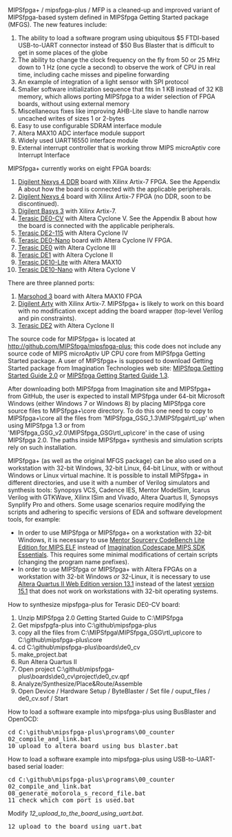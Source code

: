 MIPSfpga+ / mipsfpga-plus / MFP is a cleaned-up and improved variant of MIPSfpga-based system defined in MIPSfpga Getting Started package (MFGS). The new features include:

<ol>
<li>The ability to load a software program using ubiquitous $5 FTDI-based USB-to-UART connector instead of $50 Bus Blaster that is difficult to get in some places of the globe</li>
<li>The ability to change the clock frequency on the fly from 50 or 25 MHz down to 1 Hz (one cycle a second) to observe the work of CPU in real time, including cache misses and pipeline forwarding</li>
<li>An example of integration of a light sensor with SPI protocol</li>
<li>Smaller software initialization sequence that fits in 1 KB instead of 32 KB memory, which allows porting MIPSfpga to a wider selection of FPGA boards, without using external memory</li>
<li>Miscellaneous fixes like improving AHB-Lite slave to handle narrow uncached writes of sizes 1 or 2-bytes</li>
<li>Easy to use configurable SDRAM interface module</li>
<li>Altera MAX10 ADC interface module support</li>
<li>Widely used UART16550 interface module</li>
<li>External interrupt controller that is working throw MIPS microAptiv core Interrupt Interface</li>
</ol>

MIPSfpga+ currently works on eight FPGA boards:

<ol>
<li><a href="http://store.digilentinc.com/nexys-4-ddr-artix-7-fpga-trainer-board-recommended-for-ece-curriculum/">Digilent Nexys 4 DDR</a> board with Xilinx Artix-7 FPGA. See the Appendix A about how the board is connected with the applicable peripherals.</li>
<li><a href="http://store.digilentinc.com/nexys-4-artix-7-fpga-trainer-board-limited-time-see-nexys4-ddr/">Digilent Nexys 4</a> board with Xilinx Artix-7 FPGA (no DDR, soon to be discontinued).</li>
<li><a href="http://store.digilentinc.com/basys-3-artix-7-fpga-trainer-board-recommended-for-introductory-users/">Digilent Basys 3</a> with Xilinx Artix-7.</li>
<li><a href="http://de0-cv.terasic.com.tw">Terasic DE0-CV</a> with Altera Cyclone V. See the Appendix B about how the board is connected with the applicable peripherals.</li>
<li><a href="http://de2-115.terasic.com">Terasic DE2-115</a> with Altera Cyclone IV</li>
<li><a href="http://de0-nano.terasic.com.tw">Terasic DE0-Nano</a> board with Altera Cyclone IV FPGA.</li>
<li><a href="http://de0.terasic.com">Terasic DE0</a> with Altera Cyclone III</li>
<li><a href="http://de1.terasic.com">Terasic DE1</a> with Altera Cyclone II</li>
<li><a href="http://de10-lite.terasic.com">Terasic DE10-Lite</a> with Altera MAX10</li>
<li><a href="http://de10-nano.terasic.com">Terasic DE10-Nano</a> with Altera Cyclone V</li>
</ol>

There are three planned ports:

<ol>
<li><a href="http://marsohod.org/plata-marsokhod3">Marsohod 3</a> board with Altera MAX10 FPGA</li>
<li><a href="http://store.digilentinc.com/arty-board-artix-7-fpga-development-board-for-makers-and-hobbyists/">Digilent Arty</a> with Xilinx Artix-7. MIPSfpga+ is likely to work on this board with no modification except adding the board wrapper (top-level Verilog and pin constraints).</li>
<li><a href="http://de2.terasic.com">Terasic DE2</a> with Altera Cyclone II</li>
</ol>

The source code for MIPSfpga+ is located at <a href="http://github.com/MIPSfpga/mipsfpga-plus">http://github.com/MIPSfpga/mipsfpga-plus</a>; this code does not include any source code of MIPS microAptiv UP CPU core from MIPSfpga Getting Started package. A user of MIPSfpga+ is supposed to download Getting Started package from Imagination Technologies web site: <a href="https://community.imgtec.com/downloads/mipsfpga-getting-started-guide-2-0/">MIPSfpga Getting Started Guide 2.0</a> or <a href="http://community.imgtec.com/downloads/mipsfpga-getting-started-v1-3">MIPSfpga Getting Started Guide 1.3</a>.

After downloading both MIPSfpga from Imagination site and MIPSfpga+ from GitHub, the user is expected to install MIPSfpga under 64-bit Microsoft Windows (either Windows 7 or Windows 8) by placing MIPSfpga core source files to MIPSfpga+\core directory. To do this one need to copy to MIPSfpga+\core all the files from 'MIPSfpga_GSG_1.3\MIPSfpga\rtl_up' when using MIPSfpga 1.3 or from 'MIPSfpga_GSG_v2.0\MIPSfpga_GSG\rtl_up\core' in the case of using MIPSfpga 2.0. The paths inside MIPSfpga+ synthesis and simulation scripts rely on such installation.

MIPSfpga+ (as well as the original MFGS package) can be also used on a workstation with 32-bit Windows, 32-bit Linux, 64-bit Linux, with or without Windows or Linux virtual machine. It is possible to install MIPSfpga+ in different directories, and use it with a number of Verilog simulators and synthesis tools: Synopsys VCS, Cadence IES, Mentor ModelSim, Icarus Verilog with GTKWave, Xilinx ISim and Vivado, Altera Quartus II, Synopsys Synplify Pro and others. Some usage scenarios require modifying the scripts and adhering to specific versions of EDA and software development tools, for example:

<ul>
<li>In order to use MIPSfpga or MIPSfpga+ on a workstation with 32-bit Windows, it is necessary to use <a href="https://sourcery.mentor.com/GNUToolchain/subscription3537?lite=MIPS">Mentor Sourcery CodeBench Lite Edition for MIPS ELF</a> instead of <a href="https://community.imgtec.com/developers/mips/tools/codescape-mips-sdk/download-codescape-mips-sdk-essentials/">Imagination Codescape MIPS SDK Essentials</a>. This requires some minimal modifications of certain scripts (changing the program name prefixes).</li>
<li>In order to use MIPSfpga or MIPSfpga+ with Altera FPGAs on a workstation with 32-bit Windows <i>or</i> 32-Linux, it is necessary to use <a href="http://dl.altera.com/13.1/?edition=web">Altera Quartus II Web Edition version 13.1</a> instead of the latest <a href="http://dl.altera.com/15.1/?edition=lite">version 15.1</a> that does not work on workstations with 32-bit operating systems.</li>
</ul> 

How to synthesize mipsfpga-plus for Terasic DE0-CV board:

<ol>
<li>Unzip MIPSfpga 2.0 Getting Started Guide to C:\MIPSfpga</li>
<li>Get mipsfpgfa-plus into C:\github\mipsfpga-plus</li>
<li>copy all the files from C:\MIPSfpga\MIPSfpga_GSG\rtl_up\core to C:\github\mipsfpga-plus\core</li>
<li>cd C:\github\mipsfpga-plus\boards\de0_cv</li>
<li>make_project.bat</li>
<li>Run Altera Quartus II</li>
<li>Open project C:\github\mipsfpga-plus\boards\de0_cv\project\de0_cv.qpf</li>
<li>Analyze/Synthesize/Place&Route/Assemble</li>
<li>Open Device / Hardware Setup / ByteBlaster / Set file / ouput_files / de0_cv.sof / Start</li>
</ol>

How to load a software example into mipsfpga-plus using BusBlaster and OpenOCD:

<pre>
cd C:\github\mipsfpga-plus\programs\00_counter
02_compile_and_link.bat
10_upload_to_altera_board_using_bus_blaster.bat
</pre>

How to load a software example into mipsfpga-plus using USB-to-UART-based serial loader:

<pre>
cd C:\github\mipsfpga-plus\programs\00_counter
02_compile_and_link.bat
08_generate_motorola_s_record_file.bat
11_check_which_com_port_is_used.bat
</pre>

Modify <i>12_upload_to_the_board_using_uart.bat</i>.

<pre>
12_upload_to_the_board_using_uart.bat
</pre>
